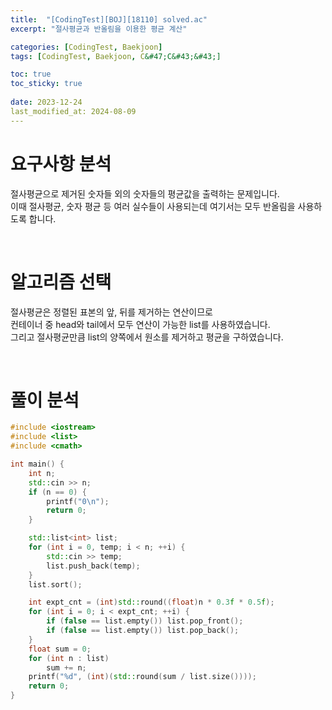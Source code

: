 ```yaml
---
title:  "[CodingTest][BOJ][18110] solved.ac"
excerpt: "절사평균과 반올림을 이용한 평균 계산"

categories: [CodingTest, Baekjoon]
tags: [CodingTest, Baekjoon, C&#47;C&#43;&#43;]

toc: true
toc_sticky: true
 
date: 2023-12-24
last_modified_at: 2024-08-09
---
```


# 요구사항 분석
절사평균으로 제거된 숫자들 외의 숫자들의 평균값을 출력하는 문제입니다.  
이때 절사평균, 숫자 평균 등 여러 실수들이 사용되는데 여기서는 모두 반올림을 사용하도록 합니다.

<br/>

# 알고리즘 선택
절사평균은 정렬된 표본의 앞, 뒤를 제거하는 연산이므로  
컨테이너 중 head와 tail에서 모두 연산이 가능한 list를 사용하였습니다.  
그리고 절사평균만큼 list의 양쪽에서 원소를 제거하고 평균을 구하였습니다.

<br/>

# 풀이 분석
```c++
#include <iostream>
#include <list>
#include <cmath>

int main() {
	int n;
	std::cin >> n;
	if (n == 0) {
		printf("0\n");
		return 0;
	}

	std::list<int> list;
	for (int i = 0, temp; i < n; ++i) {
		std::cin >> temp;
		list.push_back(temp);
	}
	list.sort();

	int expt_cnt = (int)std::round((float)n * 0.3f * 0.5f);
	for (int i = 0; i < expt_cnt; ++i) {
		if (false == list.empty()) list.pop_front();
		if (false == list.empty()) list.pop_back();
	}
	float sum = 0;
	for (int n : list)
		sum += n;
	printf("%d", (int)(std::round(sum / list.size())));
	return 0;
}   
   
```

<br/>
